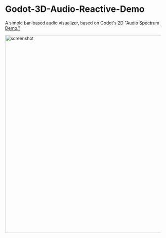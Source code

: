# Godot-3D-Audio-Reactive-Demo
A simple bar-based audio visualizer, based on Godot's 2D <a href="https://godotengine.org/asset-library/asset/528">"Audio Spectrum Demo."</a>

<img width="640" alt="screenshot" src="https://github.com/badplastics/Godot-3D-Audio-Reactive-Demo/assets/57638942/87ac0b46-c83f-485e-ab5c-439616403142">

